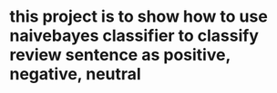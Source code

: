 # this project is to show how to use naivebayes classifier to classify review sentence as positive, negative, neutral 
